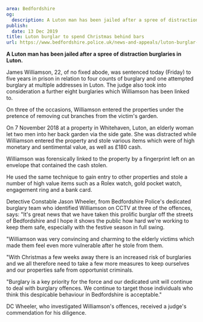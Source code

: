 ```yaml
area: Bedfordshire
og:
  description: A Luton man has been jailed after a spree of distraction burglaries in Luton.
publish:
  date: 13 Dec 2019
title: Luton burglar to spend Christmas behind bars
url: https://www.bedfordshire.police.uk/news-and-appeals/luton-burglar-jailed-december19
```

**A Luton man has been jailed after a spree of distraction burglaries in Luton.**

James Williamson, 22, of no fixed abode, was sentenced today (Friday) to five years in prison in relation to four counts of burglary and one attempted burglary at multiple addresses in Luton. The judge also took into consideration a further eight burglaries which Williamson has been linked to.

On three of the occasions, Williamson entered the properties under the pretence of removing cut branches from the victim's garden.

On 7 November 2018 at a property in Whitehaven, Luton, an elderly woman let two men into her back garden via the side gate. She was distracted while Williamson entered the property and stole various items which were of high monetary and sentimental value, as well as £180 cash.

Williamson was forensically linked to the property by a fingerprint left on an envelope that contained the cash stolen.

He used the same technique to gain entry to other properties and stole a number of high value items such as a Rolex watch, gold pocket watch, engagement ring and a bank card.

Detective Constable Jason Wheeler, from Bedfordshire Police's dedicated burglary team who identified Williamson on CCTV at three of the offences, says: "It's great news that we have taken this prolific burglar off the streets of Bedfordshire and I hope it shows the public how hard we're working to keep them safe, especially with the festive season in full swing.

"Williamson was very convincing and charming to the elderly victims which made them feel even more vulnerable after he stole from them.

"With Christmas a few weeks away there is an increased risk of burglaries and we all therefore need to take a few more measures to keep ourselves and our properties safe from opportunist criminals.

"Burglary is a key priority for the force and our dedicated unit will continue to deal with burglary offences. We continue to target those individuals who think this despicable behaviour in Bedfordshire is acceptable."

DC Wheeler, who investigated Williamson's offences, received a judge's commendation for his diligence.
